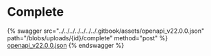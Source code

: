 # Complete

{% swagger src="../../../../../../../.gitbook/assets/openapi_v22.0.0.json" path="/blobs/uploads/{id}/complete" method="post" %}
[openapi_v22.0.0.json](../../../../../../../.gitbook/assets/openapi_v22.0.0.json)
{% endswagger %}
